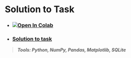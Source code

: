 # Solution to Task

- ### <a href="https://colab.research.google.com/github/fishenzone/Projects/blob/main/projects/test_tasks/Mobio/mobio.ipynb" target="_parent"><img src="https://colab.research.google.com/assets/colab-badge.svg" alt="Open In Colab"/></a>
- ### [Solution to task](https://github.com/fishenzone/Projects/blob/main/projects/test_tasks/Mobio/mobio.ipynb "task.ipynb")

> **_Tools: Python, NumPy, Pandas, Matplotlib, SQLite_**
